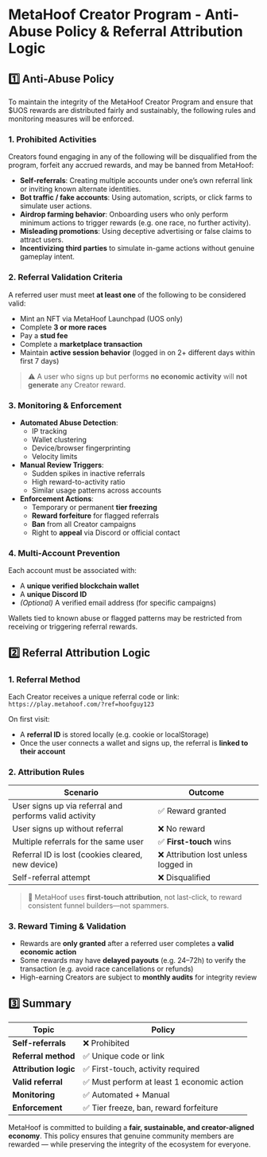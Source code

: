 # MetaHoof Creator Program  - Anti-Abuse Policy & Referral Attribution Logic

## 1️⃣ Anti-Abuse Policy

To maintain the integrity of the MetaHoof Creator Program and ensure that $UOS rewards are distributed fairly and sustainably, the following rules and monitoring measures will be enforced.

### 1. Prohibited Activities

Creators found engaging in any of the following will be disqualified from the program, forfeit any accrued rewards, and may be banned from MetaHoof:

- **Self-referrals**: Creating multiple accounts under one’s own referral link or inviting known alternate identities.
- **Bot traffic / fake accounts**: Using automation, scripts, or click farms to simulate user actions.
- **Airdrop farming behavior**: Onboarding users who only perform minimum actions to trigger rewards (e.g. one race, no further activity).
- **Misleading promotions**: Using deceptive advertising or false claims to attract users.
- **Incentivizing third parties** to simulate in-game actions without genuine gameplay intent.

### 2. Referral Validation Criteria

A referred user must meet **at least one** of the following to be considered valid:

- Mint an NFT via MetaHoof Launchpad (UOS only)
- Complete **3 or more races**
- Pay a **stud fee**
- Complete a **marketplace transaction**
- Maintain **active session behavior** (logged in on 2+ different days within first 7 days)

> ⚠️ A user who signs up but performs **no economic activity** will **not generate** any Creator reward.

### 3. Monitoring & Enforcement

- **Automated Abuse Detection**:
  - IP tracking  
  - Wallet clustering  
  - Device/browser fingerprinting  
  - Velocity limits
- **Manual Review Triggers**:
  - Sudden spikes in inactive referrals  
  - High reward-to-activity ratio  
  - Similar usage patterns across accounts
- **Enforcement Actions**:
  - Temporary or permanent **tier freezing**  
  - **Reward forfeiture** for flagged referrals  
  - **Ban** from all Creator campaigns  
  - Right to **appeal** via Discord or official contact

### 4. Multi-Account Prevention

Each account must be associated with:

- A **unique verified blockchain wallet**
- A **unique Discord ID**
- *(Optional)* A verified email address (for specific campaigns)

Wallets tied to known abuse or flagged patterns may be restricted from receiving or triggering referral rewards.

## 2️⃣ Referral Attribution Logic

### 1. Referral Method

Each Creator receives a unique referral code or link:  
`https://play.metahoof.com/?ref=hoofguy123`

On first visit:
- A **referral ID** is stored locally (e.g. cookie or localStorage)
- Once the user connects a wallet and signs up, the referral is **linked to their account**

### 2. Attribution Rules

| Scenario | Outcome |
|----------|---------|
| User signs up via referral and performs valid activity | ✅ Reward granted |
| User signs up without referral | ❌ No reward |
| Multiple referrals for the same user | ✅ **First-touch** wins |
| Referral ID is lost (cookies cleared, new device) | ❌ Attribution lost unless logged in |
| Self-referral attempt | ❌ Disqualified |

> 🧠 MetaHoof uses **first-touch attribution**, not last-click, to reward consistent funnel builders—not spammers.

### 3. Reward Timing & Validation

- Rewards are **only granted** after a referred user completes a **valid economic action**
- Some rewards may have **delayed payouts** (e.g. 24–72h) to verify the transaction (e.g. avoid race cancellations or refunds)
- High-earning Creators are subject to **monthly audits** for integrity review

## 3️⃣ Summary

| Topic | Policy |
|-------|--------|
| **Self-referrals** | ❌ Prohibited |
| **Referral method** | ✅ Unique code or link |
| **Attribution logic** | ✅ First-touch, activity required |
| **Valid referral** | ✅ Must perform at least 1 economic action |
| **Monitoring** | ✅ Automated + Manual |
| **Enforcement** | ✅ Tier freeze, ban, reward forfeiture |

MetaHoof is committed to building a **fair, sustainable, and creator-aligned economy**. This policy ensures that genuine community members are rewarded — while preserving the integrity of the ecosystem for everyone.